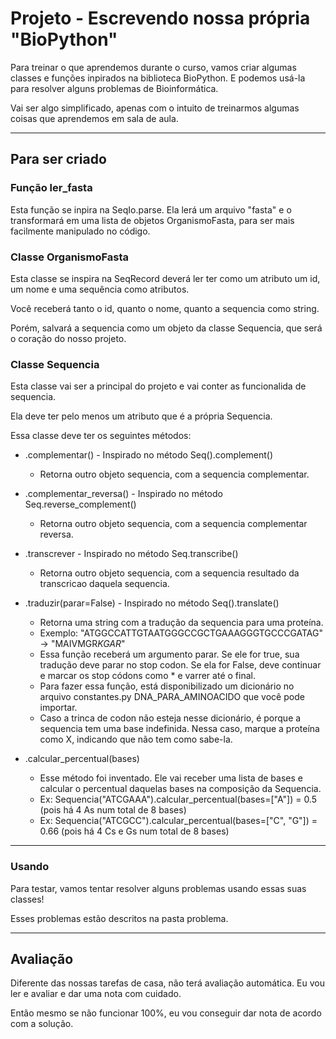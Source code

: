 # Projeto - Escrevendo nossa própria "BioPython"

Para treinar o que aprendemos durante o curso, vamos criar algumas classes e funções inpirados na biblioteca BioPython. 
E podemos usá-la para resolver alguns problemas de Bioinformática.

Vai ser algo simplificado, apenas com o intuito de treinarmos algumas coisas que aprendemos em sala de aula.

--------------------------

## Para ser criado

### Função ler_fasta

Esta função se inpira na SeqIo.parse. 
Ela lerá um arquivo "fasta" e o transformará em uma lista de objetos OrganismoFasta, 
para ser mais facilmente manipulado no código.

### Classe OrganismoFasta

Esta classe se inspira na SeqRecord deverá ler ter como um atributo um id, um nome e uma sequência como atributos. 

Você receberá tanto o id, quanto o nome, quanto a sequencia como string. 

Porém, salvará a sequencia como um objeto da classe Sequencia, que será o coração do nosso projeto.

### Classe Sequencia

Esta classe vai ser a principal do projeto e vai conter as funcionalida de sequencia.

Ela deve ter pelo menos um atributo que é a própria Sequencia.

Essa classe deve ter os seguintes métodos:

- .complementar() - Inspirado no método Seq().complement()
  - Retorna outro objeto sequencia, com a sequencia complementar.

  
- .complementar_reversa() - Inspirado no método Seq.reverse_complement()
  - Retorna outro objeto sequencia, com a sequencia complementar reversa.


- .transcrever - Inspirado no método Seq.transcribe()
  - Retorna outro objeto sequencia, com a sequencia resultado da transcricao daquela sequencia.


- .traduzir(parar=False) - Inspirado no método Seq().translate()
  - Retorna uma string com a tradução da sequencia para uma proteína.
  - Exemplo: "ATGGCCATTGTAATGGGCCGCTGAAAGGGTGCCCGATAG" -> "MAIVMGR*KGAR*"
  - Essa função receberá um argumento parar. Se ele for true, sua tradução deve parar no stop codon. Se ela for False, deve continuar e marcar os stop códons como * e varrer até o final.
  - Para fazer essa função, está disponibilizado um dicionário no arquivo constantes.py DNA_PARA_AMINOACIDO que você pode importar.
  - Caso a trinca de codon não esteja nesse dicionário, é porque a sequencia tem uma base indefinida. Nessa caso, marque a proteína como X, indicando que não tem como sabe-la.

- .calcular_percentual(bases)
  - Esse método foi inventado. Ele vai receber uma lista de bases e calcular o percentual daquelas bases na composição da Sequencia.
  - Ex: Sequencia("ATCGAAA").calcular_percentual(bases=["A"]) = 0.5 (pois há 4 As num total de 8 bases)
  - Ex: Sequencia("ATCGCC").calcular_percentual(bases=["C", "G"]) = 0.66 (pois há 4 Cs e Gs num total de 8 bases)

----------------------

### Usando

Para testar, vamos tentar resolver alguns problemas usando essas suas classes!

Esses problemas estão descritos na pasta problema.

-----------------------

## Avaliação

Diferente das nossas tarefas de casa, não terá avaliação automática. Eu vou ler e avaliar e dar uma nota com cuidado.

Então mesmo se não funcionar 100%, eu vou conseguir dar nota de acordo com a solução.
